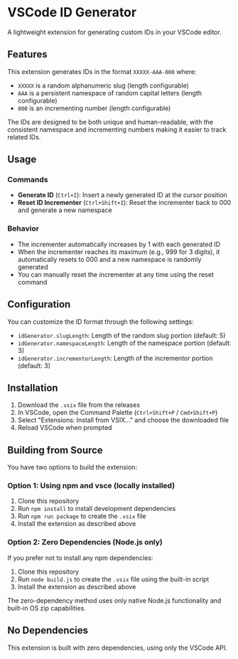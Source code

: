 # VSCode ID Generator

A lightweight extension for generating custom IDs in your VSCode editor.

## Features

This extension generates IDs in the format `XXXXX-AAA-000` where:

- `XXXXX` is a random alphanumeric slug (length configurable)
- `AAA` is a persistent namespace of random capital letters (length configurable)
- `000` is an incrementing number (length configurable)

The IDs are designed to be both unique and human-readable, with the consistent namespace and incrementing numbers making it easier to track related IDs.

## Usage

### Commands

- **Generate ID** (`Ctrl+I`): Insert a newly generated ID at the cursor position
- **Reset ID Incrementer** (`Ctrl+Shift+I`): Reset the incrementer back to 000 and generate a new namespace

### Behavior

- The incrementer automatically increases by 1 with each generated ID
- When the incrementer reaches its maximum (e.g., 999 for 3 digits), it automatically resets to 000 and a new namespace is randomly generated
- You can manually reset the incrementer at any time using the reset command

## Configuration

You can customize the ID format through the following settings:

- `idGenerator.slugLength`: Length of the random slug portion (default: 5)
- `idGenerator.namespaceLength`: Length of the namespace portion (default: 3)
- `idGenerator.incrementorLength`: Length of the incrementor portion (default: 3)

## Installation

1. Download the `.vsix` file from the releases
2. In VSCode, open the Command Palette (`Ctrl+Shift+P` / `Cmd+Shift+P`)
3. Select "Extensions: Install from VSIX..." and choose the downloaded file
4. Reload VSCode when prompted

## Building from Source

You have two options to build the extension:

### Option 1: Using npm and vsce (locally installed)

1. Clone this repository
2. Run `npm install` to install development dependencies
3. Run `npm run package` to create the `.vsix` file
4. Install the extension as described above

### Option 2: Zero Dependencies (Node.js only)

If you prefer not to install any npm dependencies:

1. Clone this repository
2. Run `node build.js` to create the `.vsix` file using the built-in script
3. Install the extension as described above

The zero-dependency method uses only native Node.js functionality and built-in OS zip capabilities.

## No Dependencies

This extension is built with zero dependencies, using only the VSCode API.
